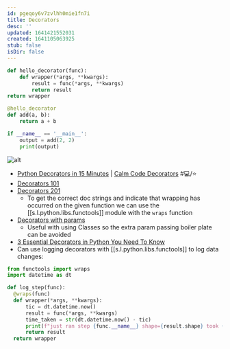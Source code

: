 ```yaml
---
id: pgeqoy6v7zvlhh0mie1fn7i
title: Decorators
desc: ''
updated: 1641421552031
created: 1641105063925
stub: false
isDir: false
---
```



```python
def hello_decorator(func):
	def wrapper(*args, **kwargs):
		result = func(*args, **kwargs)
		return result
return wrapper

@hello_decorator
def add(a, b):
	return a + b 

if __name__ == '__main__':
	output = add(2, 2)
	print(output)
```

![alt](assets/images/Pasted_image_20210916111645.png)

- [Python Decorators in 15 Minutes](https://youtu.be/r7Dtus7N4pI) \| [Calm Code Decorators](https://calmcode.io/decorators/introduction.html) #💻️/⭐ 
- [Decorators 101](https://sureshdsk.dev/python-decorators-101)
- [Decorators 201](https://sureshdsk.dev/python-decorators-201)
  - To get the correct doc strings and indicate that wrapping has occurred on the given function we can use the [[s.l.python.libs.functools]] module with the `wraps` function
- [Decorators with params](https://sureshdsk.dev/python-decorators-with-parameters)
  - Useful with using Classes so the extra param passing boiler plate can be avoided
- [3 Essential Decorators in Python You Need To Know](https://betterprogramming.pub/3-essential-decorators-in-python-you-need-to-know-654650bd5c36)
- Can use logging decorators with [[s.l.python.libs.functools]] to log data changes:

```python
from functools import wraps
import datetime as dt

def log_step(func):
  @wraps(func)
  def wrapper(*args, **kwargs):
	  tic = dt.datetime.now()
	  result = func(*args, **kwargs)
	  time_taken = str(dt.datetime.now() - tic)
	  print(f"just ran step {func.__name__} shape={result.shape} took {time_taken}s")
	  return result
  return wrapper
```
